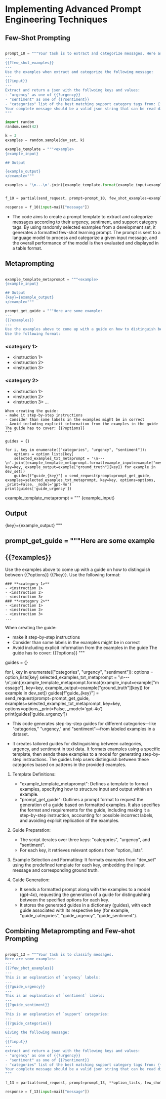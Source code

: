 # Implementing Advanced Prompt Engineering Techniques

## Few-Shot Prompting

```python

prompt_10 = """Your task is to extract and categorize messages. Here are some example:
---
{{?few_shot_examples}}
---
Use the examples when extract and categorize the following message:
---
{{?input}}
---
Extract and return a json with the follwoing keys and values:
- "urgency" as one of {{?urgency}}
- "sentiment" as one of {{?sentiment}}
- "categories" list of the best matching support category tags from: {{?categories}}
Your complete message should be a valid json string that can be read directly and only contain the keys mentioned in the list above. Never enclose it in ```json...```, no newlines, no unnessacary whitespaces.
"""

import random
random.seed(42)

k = 3
examples = random.sample(dev_set, k)

example_template = """<example>
{example_input}

## Output

{example_output}
</example>"""

examples = '\n---\n'.join([example_template.format(example_input=example["message"], example_output=json.dumps(example["ground_truth"])) for example in examples])


f_10 = partial(send_request, prompt=prompt_10, few_shot_examples=examples, **option_lists)

response = f_10(input=mail["message"])
```

- The code aims to create a prompt template to extract and categorize messages according to their urgency, sentiment, and support category tags. By using randomly selected examples from a development set, it generates a formatted few-shot learning prompt. The prompt is sent to a language model to process and categorize a given input message, and the overall performance of the model is then evaluated and displayed in a table format.

## Metaprompting

```python

example_template_metaprompt = """<example>
{example_input}

## Output
{key}={example_output}
</example>"""

prompt_get_guide = """Here are some example:
---
{{?examples}}
---
Use the examples above to come up with a guide on how to distinguish between {{?options}} {{?key}}.
Use the following format:
```

### **<category 1>**

- <instruction 1>
- <instruction 2>
- <instruction 3>

### **<category 2>**

- <instruction 1>
- <instruction 2>
- <instruction 3>
...

```
When creating the guide:
- make it step-by-step instructions
- Consider than some labels in the examples might be in correct
- Avoid including explicit information from the examples in the guide
The guide has to cover: {{?options}}
"""

guides = {}

for i, key in enumerate(["categories", "urgency", "sentiment"]):
    options = option_lists[key]
    selected_examples_txt_metaprompt = '\n---\n'.join([example_template_metaprompt.format(example_input=example["message"], key=key, example_output=example["ground_truth"][key]) for example in dev_set])
    guides[f"guide_{key}"] = send_request(prompt=prompt_get_guide, examples=selected_examples_txt_metaprompt, key=key, options=options, _print=False, _model='gpt-4o')
print(guides['guide_urgency'])
```

example_template_metaprompt = """<example>
{example_input}

## Output

{key}={example_output}
</example>"""

prompt_get_guide = """Here are some example
---

{{?examples}}
---

Use the examples above to come up with a guide on how to distinguish between {{?options}} {{?key}}.
Use the following format:

```
### **<category 1>**
- <instruction 1>
- <instruction 2>
- <instruction 3>
### **<category 2>**
- <instruction 1>
- <instruction 2>
- <instruction 3>
...
```

When creating the guide:

- make it step-by-step instructions
- Consider than some labels in the examples might be in correct
- Avoid including explicit information from the examples in the guide
The guide has to cover: {{?options}}
"""

guides = {}

for i, key in enumerate(["categories", "urgency", "sentiment"]):
    options = option_lists[key]
    selected_examples_txt_metaprompt = '\n---\n'.join([example_template_metaprompt.format(example_input=example["message"], key=key, example_output=example["ground_truth"][key]) for example in dev_set])
    guides[f"guide_{key}"] = send_request(prompt=prompt_get_guide, examples=selected_examples_txt_metaprompt, key=key, options=options,_print=False, _model='gpt-4o')
print(guides['guide_urgency'])

- This code generates step-by-step guides for different categories—like "categories," "urgency," and "sentiment"—from labeled examples in a dataset.

- It creates tailored guides for distinguishing between categories, urgency, and sentiment in text data. It formats examples using a specific template, then sends these examples to a model for generating step-by-step instructions. The guides help users distinguish between these categories based on patterns in the provided examples.

1. Template Definitions:
    - "example_template_metaprompt": Defines a template to format examples, specifying how to structure input and output within an example.
    - "prompt_get_guide": Outlines a prompt format to request the generation of a guide based on formatted examples. It also specifies the format and requirements for the guide, including making it a step-by-step instruction, accounting for possible incorrect labels, and avoiding explicit replication of the examples.

2. Guide Preparation:
    - The script iterates over three keys: "categories", "urgency", and "sentiment".
    - For each key, it retrieves relevant options from "option_lists".

3. Example Selection and Formatting: It formats examples from "dev_set" using the predefined template for each key, embedding the input message and corresponding ground truth.

4. Guide Generation:
    - It sends a formatted prompt along with the examples to a model (gpt-4o), requesting the generation of a guide for distinguishing between the specified options for each key.
    - It stores the generated guides in a dictionary (guides), with each guide associated with its respective key (for example, "guide_categories", "guide_urgency", "guide_sentiment").

## Combining Metaprompting and Few-shot Prompting

```python

prompt_13 = """Your task is to classify messages.
Here are some examples:
---
{{?few_shot_examples}}
---
This is an explanation of `urgency` labels:
---
{{?guide_urgency}}
---
This is an explanation of `sentiment` labels:
---
{{?guide_sentiment}}
---
This is an explanation of `support` categories:
---
{{?guide_categories}}
---
Giving the following message:
---
{{?input}}
---
extract and return a json with the following keys and values:
- "urgency" as one of {{?urgency}}
- "sentiment" as one of {{?sentiment}}
- "categories" list of the best matching support category tags from: {{?categories}}
Your complete message should be a valid json string that can be read directly and only contain the keys mentioned in the list above. Never enclose it in ```json...```, no newlines, no unnecessary whitespaces.
"""

f_13 = partial(send_request, prompt=prompt_13, **option_lists, few_shot_examples=examples, **guides)

response = f_13(input=mail["message"])
```
